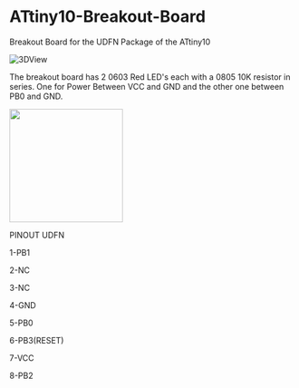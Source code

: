 # ATtiny10-Breakout-Board
Breakout Board for the UDFN Package of the ATtiny10

![3DView](https://github.com/MiguelAReis/ATtiny10-Breakout-Board/blob/master/Pictures/3DView.png)

The breakout board has 2 0603 Red LED's each with a 0805 10K resistor in series. One for Power Between VCC and GND and the other one between PB0 and GND.
<p align="left">
<img src="https://github.com/MiguelAReis/ATtiny10-Breakout-Board/blob/master/Pictures/StatusLED0.5Hz.gif?raw=true" width="200"/>
</p>

PINOUT UDFN

1-PB1

2-NC

3-NC

4-GND

5-PB0

6-PB3(RESET)

7-VCC

8-PB2

